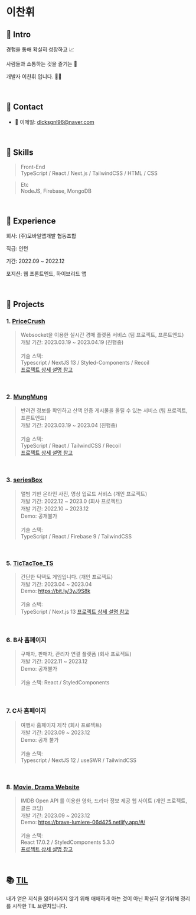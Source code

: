 # 이찬휘

## 📌 Intro

경험을 통해 확실히 성장하고 📈

사람들과 소통하는 것을 즐기는 🤲

개발자 이찬휘 입니다. 🧑‍💻

</br>

## 📌 Contact

- 📧 이메일: dlcksgnl96@naver.com

</br>

## 📌 Skills
> Front-End </br>
> TypeScript / React / Next.js / TailwindCSS / HTML / CSS </br>

> Etc </br>
> NodeJS, Firebase, MongoDB
          

</br>

## 📌 Experience

회사: (주)모바일앱개발 협동조합

직급: 인턴

기간: 2022.09 ~ 2022.12

포지션: 웹 프론트엔드, 하이브리드 앱

</br>

## 📌 Projects

### 1. [PriceCrush](https://github.com/PriceCrush/PriceCrush---Client)  


> Websocket을 이용한 실시간 경매 플랫폼 서비스 (팀 프로젝트, 프론트엔드) </br>
> 개발 기간: 2023.03.19 ~ 2023.04.19 (진행중) </br>
> </br>
> 기술 스택:  </br>
> Typescript / NextJS 13 / Styled-Components / Recoil  
> [프로젝트 상세 설명 참고](https://github.com/PriceCrush/PriceCrush---Client)

</br>

### 2.  [MungMung](https://github.com/MungMungSideProject/mung_front)

> 반려견 정보를 확인하고 산책 인증 게시물을 올릴 수 있는 서비스 (팀 프로젝트, 프론트엔드) </br>
> 개발 기간: 2023.03.19 ~ 2023.04 (진행중) </br>
> </br>
> 기술 스택: </br>
> TypeScript / React / TailwindCSS / Recoil </br>
> [프로젝트 상세 설명 참고](https://github.com/MungMungSideProject/mung_front)

</br>

### 3.  [seriesBox](https://github.com/Strongorange/SeriesBox)

> 앨범 기반 온라인 사진, 영상 업로드 서비스 (개인 프로젝트) </br>
> 개발 기간: 2022.12 ~ 2023.0 (회사 프로젝트) </br>
> 개발 기간: 2022.10 ~ 2023.12 </br>
> Demo: 공개불가 </br>
> </br>
> 기술 스택: </br>
> TypeScript / React / Firebase 9 / TailwindCSS

</br>

### 5.  [TicTacToe_TS](http://github.com/Strongorange?tab=repositories)

> 간단한 틱택토 게임입니다. (개인 프로젝트) </br>
> 개발 기간: 2023.04 ~ 2023.04 </br>
> Demo: https://bit.ly/3yJ9S8k </br>
> </br>
> 기술 스택: </br>
> TypeScript / Next.js 13
> [프로젝트 상세 설명 참고](https://github.com/Strongorange/TicTacToe-TS)

</br>

### 6.  B사 홈페이지

> 구매자, 판매자, 관리자 연결 플랫폼 (회사 프로젝트) </br>
> 개발 기간: 2022.11 ~ 2023.12 </br>
> Demo: 공개불가 </br>
> </br>
> 기술 스택: 
> React /  StyledComponents 
> 
</br>

### 7.  C사 홈페이지

> 여행사 홈페이지 제작 (회사 프로젝트) </br>
> 개발 기간: 2023.09 ~ 2023.12 </br>
> Demo: 공개 불가 </br>
> </br>
> 기술 스택: </br>
> Typescript / NextJS 12 / useSWR / TailwindCSS 

</br>
 
### 8. [Movie, Drama Website](https://github.com/Strongorange/popcorn)

> IMDB Open API 를 이용한 영화, 드라마 정보 제공 웹 사이트 (개인 프로젝트, 클론 코딩)</br>
> 개발 기간: 2023.09 ~ 2023.12 </br>
> Demo: https://brave-lumiere-06d425.netlify.app/#/ </br>
> </br>
> 기술 스택: </br>
> React 17.0.2 / StyledComponents 5.3.0 </br>
> [프로젝트 상세 설명 참고](https://github.com/Strongorange/popcorn)

</br>

## 📚 [TIL](https://github.com/Strongorange/TIL)

내가 얻은 지식을 잃어버리지 않기 위해
애매하게 아는 것이 아닌 확실히 알기위해
정리를 시작한 TIL 브랜치입니다.



